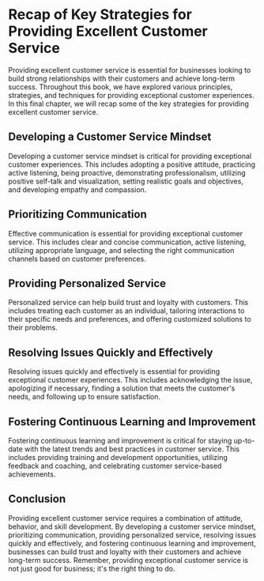 Recap of Key Strategies for Providing Excellent Customer Service
========================================================================================

Providing excellent customer service is essential for businesses looking to build strong relationships with their customers and achieve long-term success. Throughout this book, we have explored various principles, strategies, and techniques for providing exceptional customer experiences. In this final chapter, we will recap some of the key strategies for providing excellent customer service.

Developing a Customer Service Mindset
-------------------------------------

Developing a customer service mindset is critical for providing exceptional customer experiences. This includes adopting a positive attitude, practicing active listening, being proactive, demonstrating professionalism, utilizing positive self-talk and visualization, setting realistic goals and objectives, and developing empathy and compassion.

Prioritizing Communication
--------------------------

Effective communication is essential for providing exceptional customer service. This includes clear and concise communication, active listening, utilizing appropriate language, and selecting the right communication channels based on customer preferences.

Providing Personalized Service
------------------------------

Personalized service can help build trust and loyalty with customers. This includes treating each customer as an individual, tailoring interactions to their specific needs and preferences, and offering customized solutions to their problems.

Resolving Issues Quickly and Effectively
----------------------------------------

Resolving issues quickly and effectively is essential for providing exceptional customer experiences. This includes acknowledging the issue, apologizing if necessary, finding a solution that meets the customer's needs, and following up to ensure satisfaction.

Fostering Continuous Learning and Improvement
---------------------------------------------

Fostering continuous learning and improvement is critical for staying up-to-date with the latest trends and best practices in customer service. This includes providing training and development opportunities, utilizing feedback and coaching, and celebrating customer service-based achievements.

Conclusion
----------

Providing excellent customer service requires a combination of attitude, behavior, and skill development. By developing a customer service mindset, prioritizing communication, providing personalized service, resolving issues quickly and effectively, and fostering continuous learning and improvement, businesses can build trust and loyalty with their customers and achieve long-term success. Remember, providing exceptional customer service is not just good for business; it's the right thing to do.
